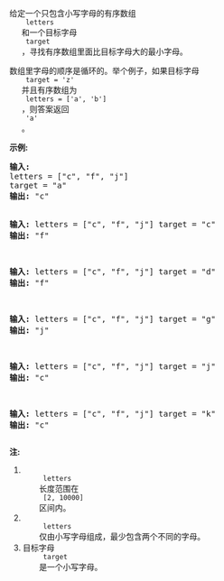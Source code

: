 <html>
 <body>
  <p>
   给定一个只包含小写字母的有序数组
   <code>
    letters
   </code>
   和一个目标字母
   <code>
    target
   </code>
   ，寻找有序数组里面比目标字母大的最小字母。
  </p>
  <p>
   数组里字母的顺序是循环的。举个例子，如果目标字母
   <code>
    target = 'z'
   </code>
   并且有序数组为
   <code>
    letters = ['a', 'b']
   </code>
   ，则答案返回
   <code>
    'a'
   </code>
   。
  </p>
  <p>
   <strong>
    示例:
   </strong>
  </p>
  <pre>
<strong>输入:</strong>
letters = ["c", "f", "j"]
target = "a"
<strong>输出:</strong> "c"

<strong>输入:</strong>
letters = ["c", "f", "j"]
target = "c"
<strong>输出:</strong> "f"

<strong>输入:</strong>
letters = ["c", "f", "j"]
target = "d"
<strong>输出:</strong> "f"

<strong>输入:</strong>
letters = ["c", "f", "j"]
target = "g"
<strong>输出:</strong> "j"

<strong>输入:</strong>
letters = ["c", "f", "j"]
target = "j"
<strong>输出:</strong> "c"

<strong>输入:</strong>
letters = ["c", "f", "j"]
target = "k"
<strong>输出:</strong> "c"
</pre>
  <p>
   <strong>
    注:
   </strong>
  </p>
  <ol>
   <li>
    <code>
     letters
    </code>
    长度范围在
    <code>
     [2, 10000]
    </code>
    区间内。
   </li>
   <li>
    <code>
     letters
    </code>
    仅由小写字母组成，最少包含两个不同的字母。
   </li>
   <li>
    目标字母
    <code>
     target
    </code>
    是一个小写字母。
   </li>
  </ol>
 </body>
</html>